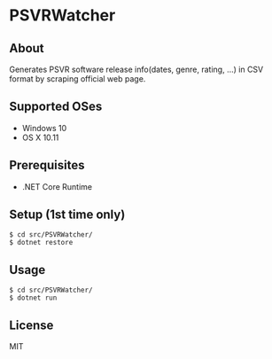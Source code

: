 # PSVRWatcher

## About

Generates PSVR software release info(dates, genre, rating, ...) in CSV format by scraping official web page.

## Supported OSes

 * Windows 10
 * OS X 10.11


## Prerequisites

 * .NET Core Runtime

## Setup (1st time only)

```
$ cd src/PSVRWatcher/
$ dotnet restore
```

## Usage

```
$ cd src/PSVRWatcher/
$ dotnet run
```

## License

MIT
